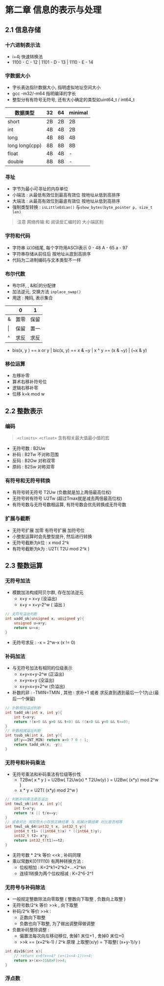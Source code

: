 # 第二章 信息的表示与处理
## 2.1 信息存储
### 十六进制表示法
- i+4j 快速转换法
- 1100 - C - 12 | 1101 - D - 13 | 1110 - E - 14

### 字数据大小 
- 字长表达指针数据大小, 指明虚拟地址空间大小
- gcc -m32/-m64 指明编译的字长
- 整型分有有符号无符号, 还有大小确定的类型如uint64_t / int64_t

| 数据类型       | 32   | 64   | minimal |
| -------------- | ---- | ---- | ------- |
| short          | 2B   | 2B   | 2B      |
| int            | 4B   | 4B   | 2B      |
| long           | 4B   | 8B   | 4B      |
| long long(cpp) | 8B   | 8B   | 8B      |
| float          | 4B   | 4B   | -       |
| double         | 8B   | 8B   | -       |

### 寻址
- 字节为最小可寻址的内存单位
- 小端法 : 从最低有效位到最高有效位 按地址从低到高排序
- 大端法 : 从最高有效位到最底有效位 按地址从低到高排序
- 强制类型转换 : `isLittleEdian()` 与`show_bytes(byte_pointer p, size_t len)`
> 注意 网络传输 和 阅读反汇编时的 大小端区别

### 字符和代码
- 字符串 以\0结尾, 每个字符用ASCII表示  0 - 48 A - 65 a - 97
- 字符串存储从前往后 按地址从底到高排序
- 代码为二进制编码与文本类型不一样


### 布尔代数
- 布尔环, , &和|的分配律
- 加法逆元, 交换方法 `inplace_swap()`
- 用途 : 掩码, 表示集合

|      | 0    | 1    |
| ---- | ---- | ---- |
| &    | 置零 | 保留 |
| \|   | 保留 | 置一 |
| ^    | 求反 | 求反 |

- bis(x, y ) == x or y |  bic(x, y) == x & ~y | x ^ y == (x & ~y) | (~x & y)

### 移位运算
- 左移补零
- 算术右移补符号位
- 逻辑右移补零
- 位移 k=k mod w

## 2.2 整数表示
### 编码
> `<climits> <cfloat>` 含有相关最大值最小值的宏

- 无符号数 : B2Uw 
- 补码 : B2Tw 不对称范围
- 反码 : B2Ow 对称双零
- 原码 : B2Sw 对称双零

### 有符号和无符号转换
- 有符号转无符号 T2Uw (负数就是加上两倍最高位权) 
- 无符号转有符号 U2Tw (超过Tmax就是减去两倍最高位权)
- 有符号数与无符号数相运算, 有符号数会优先转换成无符号数

### 扩展与截断
- 无符号扩展 加零 有符号扩展 加符号位
- 小整型运算时会先整型提升, 然后进行转换
- 无符号截断为k位 : x mod 2^k
- 有符号截断为k为 : U2T( T2U mod 2^k )

## 2.3 整数运算
### 无符号加法
- 模数加法构成阿贝尔群, 存在加法逆元
    - x+y = x+y (没溢出)
    - x+y = x+y-2^w ( 溢出 )
```c
// 无符号溢出判断
int uadd_ok(unsigned x, unsigned y){
    unsigned u=x+y;
    return u>=x;
}
```

- 无符号求反 :  -x = 2^w-x  (x != 0)

### 补码加法
- 与无符号加法有相同的位级表示
    - x+y=x+y-2^w (正溢出)
    - x+y=x+y (没溢出)
    - x+y=x+y+2^w (负溢出)
- 补数的非 : -TMIN=TMIN , 其他 : 求补+1 或者 求反直到遇到最后一个1为止(最后一个保留)

```c++
// 补数相加溢出判断
int tadd_ok(int x, int y){
	int t=x+y;
	return !(x>0 && y>0 && t<0) && !(x<0 && y<0 && t>=0); 
}
// 补数相减溢出判断
int tsub_ok(int x, int y){
	if(y==INT_MIN) return x<0 ? 0 : 1;
	return tadd_ok(x, -y);
}
```

### 无符号和补码乘法
- 无符号乘法和补码乘法有位级等价性
    - T2Bw( x \* y ) = U2Bw( T2Uw(x) \* T2Uw(y) ) = U2Bw( (x\*y) mod 2^w )
    - x \* y = U2T( (x\*y) mod 2^w )

```c
// 判断补码乘法是否溢出
int tmul_ok(int x, int y){
	int t=x*y;
	return !x || t/x==y;
}
// 或者对比 用双倍大小存放正确结果 与 拓展计算结果 对比是否相等
int tmul_ok_64(int32_t x, int32_t y){
    int64_t t1= ((int64_t)x) * ((int64_t)y);
    int32_t t2= x*y;
    return int32_t(t1)==t2;
}
```

- 无符号数 \* 2^k 等价 <\<k , 补码同理
- 乘以常数K(0111110) 有两种转换方法 :  
    - 位权相加 : K=2^k1+2^k2+...+2^kn 
    - 连续1转换为两个位权相减 : K=2^6-2^1

### 无符号与补码除法
- 一般规定整数除法向零取整 ( 整数向下取整 , 负数向上取整 )
- 无符号数/2^k 等价 >\>k , 向下取整
- 补码/2^k 等价 >\>k : 
    - 正数向下取整
    - 负数也向下取整, 为了做出调整得做调整
- 负数补码整除调整 : 
    - 偏置法每次向左移动移位, 舍掉1 末位+1 , 舍掉0 末位+0
    - \>\>k == (x+2^k-1) / 2^k 原理 上取整(x/y) = 下取整( (x+y-1)/y )
```c
int div16(int x){
	// return x>0?x>>4? (x+(1<<4-1))>>4;
    return x+(x>>31&0xF)>>4;
}
```

### 浮点数
